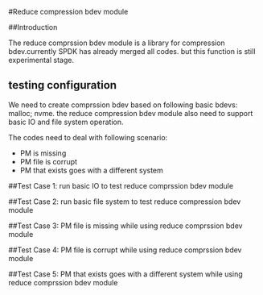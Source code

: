 #Reduce compression bdev module

##Introduction

The reduce comprssion bdev module is a library for compression bdev.currently SPDK has already merged all codes. but this function is still experimental stage.

## testing configuration
We need to create comprssion bdev based on following basic bdevs:
malloc;
nvme.
the reduce compression bdev module also need to support basic IO and file system operation.

The codes need to deal with following scenario:
* PM is missing
* PM file is corrupt
* PM that exists goes with a different system

##Test Case 1: run basic IO to test reduce comprssion bdev module

##Test Case 2: run basic file system to test reduce compression bdev module

##Test Case 3: PM file is missing while using reduce comprssion bdev module

##Test Case 4: PM file is corrupt while using reduce comprssion bdev module

##Test Case 5: PM  that exists goes with a different system while using reduce comprssion bdev module